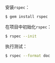 安装`rspec`：


```bash
$ gem install rspec
```

在项目中初始化`rspec`：

```bash
$ rspec --init
```

执行测试：

```bash
$ rspec --format doc
```



